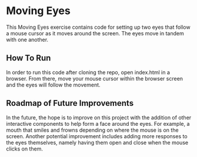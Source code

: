# Moving Eyes
This Moving Eyes exercise contains code for setting up two eyes that follow a mouse cursor as it moves around the screen. The eyes move in tandem with one another.

## How To Run
In order to run this code after cloning the repo, open index.html in a browser. From there, move your mouse cursor within the browser screen and the eyes will follow the movement.

## Roadmap of Future Improvements
In the future, the hope is to improve on this project with the addition of other interactive components to help form a face around the eyes. For example, a mouth that smiles and frowns depending on where the mouse is on the screen. Another potential improvement includes adding more responses to the eyes themselves, namely having them open and close when the mouse clicks on them. 